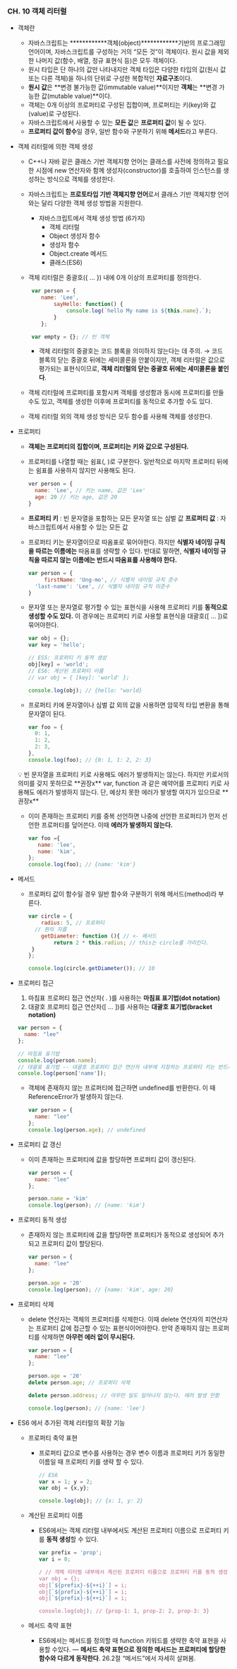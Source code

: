 ### CH. 10 객체 리터럴

- 객체란
    - 자바스크립트는 ************객체(object)************기반의 프로그래밍 언어이며, 자바스크립트를 구성하는 거의 “모든 것”이 객체이다.
    원시 값을 제외한 나머지 값(함수, 배열, 정규 표현식 등)은 모두 객체이다.
    - 원시 타입은 단 하나의 값만 나타내지만 객체 타입은 다양한 타입의 값(원시 값 또는 다른 객체)을 하나의 단위로 구성한 복합적인 **자료구조**이다.
    - **원시 값**은 **변경 불가능한 값(immutable value)**이지만
    **객체**는 **변경 가능한 값(mutable value)**이다.
    - 객체는 0개 이상의 프로퍼티로 구성된 집합이며, 프로퍼티는 키(key)와 값(value)로 구성된다.
    - 자바스크립트에서 사용할 수 있는 **모든 값**은 **프로퍼티 값**이 될 수 있다.
    - **프로퍼티 값이 함수**일 경우, 일반 함수와 구분하기 위해 **메서드**라고 부른다.
- 객체 리터럴에 의한 객체 생성
    - C++나 자바 같은 클래스 기반 객체지향 언어는 클래스를 사전에 정의하고 필요한 시점에 new 연산자와 함께 생성자(constructor)를 호출하여 인스턴스를 생성하는 방식으로 객체를 생성한다.
    - 자바스크립트는 **프로토타입 기반 객체지향 언어**로서 클래스 기반 객체지향 언어와는 달리 다양한 객체 생성 방법을 지원한다.
        - 자바스크립트에서 객체 생성 방법 (6가지)
            - 객체 리터럴
            - Object 생성자 함수
            - 생성자 함수
            - Object.create 메서드
            - 클래스(ES6)
    - 객체 리터럴은 중괄호({ … }) 내에 0개 이상의 프로퍼티를 정의한다.
        
        ```jsx
         var person = {
         	name: 'Lee',
        		sayHello: function() {
        			console.log(`hello My name is ${this.name}.`);
        		}
        	};
        
         var empty = {}; // 빈 객체
        ```
        
        - 객체 리터럴의 중괄호는 코드 블록을 의미하지 않는다는 데 주의. → 코드 블록의 닫는 중괄호 뒤에는 세미콜론을 안붙이지만, 객체 리터럴은 값으로 평가되는 표현식이므로, **객체 리터럴의 닫는 중괄호 뒤에는 세미콜론을 붙인다**.
    - 객체 리터럴에 프로퍼티를 포함시켜 객체를 생성함과 동시에 프로퍼티를 만들 수도 있고, 객체를 생성한 이후에 프로퍼티를 동적으로 추가할 수도 있다.
    - 객체 리터럴 외의 객체 생성 방식은 모두 함수를 사용해 객체를 생성한다.
- 프로퍼티
    - **객체는 프로퍼티의 집합이며, 프로퍼티는 키와 값으로 구성된다.**
    - 프로퍼티를 나열할 때는 쉼표(, )로 구분한다. 일반적으로 마지막 프로퍼티 뒤에는 쉼표를 사용하지 않지만 사용해도 된다.
        
        ```jsx
        ver person = {
          name: 'Lee', // 키는 name, 값은 'Lee'
          age: 20 // 키는 age, 값은 20
        }
        ```
        
    - **프로퍼티 키** : 빈 문자열을 포함하는 모든 문자열 또는 심벌 값
    **프로퍼티 값** : 자바스크립트에서 사용할 수 있는 모든 값
    - 프로퍼티 키는 문자열이므로 따옴표로 묶어야한다. 하지만 ********************************************************************************************************식별자 네이밍 규칙을 따르는 이름에는******************************************************************************************************** 따옴표를 생략할 수 있다.
    반대로 말하면, ************************************************************************************************************************************************************************************************************식별자 네이밍 규칙을 따르지 않는 이름에는 반드시 따옴표를 사용해야 한다.************************************************************************************************************************************************************************************************************
        
        ```jsx
        var person = {
        	 firstName: 'Ung-mo', // 식별자 네이밍 규칙 준수
          'last-name': 'Lee', // 식별자 네이밍 규칙 미준수
        }
        ```
        
    - 문자열 또는 문자열로 평가할 수 있는 표현식을 사용해 프로퍼티 키를 ****************************************************************동적으로 생성할 수도 있다.**************************************************************** 이 경우에는 프로퍼티 키로 사용할 표현식을 대괄호([ … ])로 묶어야한다.
        
        ```jsx
        var obj = {};
        var key = 'hello';
        
        // ES5: 프로퍼티 키 동적 생성
        obj[key] = 'world';
        // ES6: 계산된 프로퍼티 이름
        // var obj = { [key]: 'world' };
        
        console.log(obj); // {hello: "world}
        ```
        
    - 프로퍼티 키에 문자열이나 심벌 값 외의 값을 사용하면 암묵적 타입 변환을 통해 문자열이 된다.
        
        ```jsx
        var foo = {
          0: 1,
          1: 2,
          2: 3,
        },
        console.log(foo); // {0: 1, 1: 2, 2: 3}
        ```
        
    
    <aside>
    💡 빈 문자열을 프로퍼티 키로 사용해도 에러가 발생하지는 않는다. 하지만 키로서의 의미를 갖지 못하므로 **권장x**
    var, function 과 같은 예약어를 프로퍼티 키로 사용해도 에러가 발생하지 않는다. 단, 예상치 못한 에러가 발생할 여지가 있으므로 **권장x**
    
    </aside>
    
    - 이미 존재하는 프로퍼티 키를 중복 선언하면 나중에 선언한 프로퍼티가 먼저 선언한 프로퍼티를 덮어쓴다. 이때 **에러가 발생하지 않는다.**
        
        ```jsx
        var foo ={
           name: 'lee',
           name: 'kim',
        };
        console.log(foo); // {name: 'kim'}
        ```
        
- 메서드
    - 프로퍼티 값이 함수일 경우 일반 함수와 구분하기 위해 메서드(method)라 부른다.
        
        ```jsx
        var circle = {
        	radius: 5, // 프로퍼티
          // 원의 지름
        	getDiameter: function (){ // <- 메서드
        		return 2 * this.radius; // this는 circle를 가리킨다.
         }
        };
        
        console.log(circle.getDiameter()); // 10
        ```
        
- 프로퍼티 접근
    1. 마침표 프로퍼티 접근 연산자( . )를 사용하는 **************************************************마침표 표기법(dot notation)**************************************************
    2. 대괄호 프로퍼티 접근 연산자([ … ])를 사용하는 **대괄호 표기법(bracket notation)**
    
    ```jsx
    var person = {
      name: "lee"
    };
    
    // 마침표 표기법
    console.log(person.name);
    // 대괄표 표기법 -- 대괄호 프로퍼티 접근 연산자 내부에 지정하는 프로퍼티 키는 반드시 따옴표로 감싼 문자열이어야 한다.
    console.log(person['name']);
    ```
    
    - 객체에 존재하지 않는 프로퍼티에 접근하면 undefined를 반환한다. 이 때 ReferenceError가 발생하지 않는다.
        
        ```jsx
        var person = {
          name: "lee"
        };
        console.log(person.age); // undefined
        ```
        
- 프로퍼티 값 갱신
    - 이미 존재하는 프로퍼티에 값을 할당하면 프로퍼티 값이 갱신된다.
        
        ```jsx
        var person = {
          name: "lee"
        };
        
        person.name = 'kim'
        console.log(person); // {name: 'kim'}
        ```
        
- 프로퍼티 동적 생성
    - 존재하지 않는 프로퍼티에 값을 할당하면 프로퍼티가 동적으로 생성되어 추가되고 프로퍼티 값이 할당된다.
        
        ```jsx
        var person = {
          name: "lee"
        };
        
        person.age = '20'
        console.log(person); // {name: 'kim', age: 20}
        ```
        
- 프로퍼티 삭제
    - delete 연산자는 객체의 프로퍼티를 삭제한다. 이때 delete 연산자의 피연산자는 프로퍼티 값에 접근할 수 있는 표현식이어야한다. 만약 존재하지 않는 프로퍼티를 삭제하면 **아무런 에러 없이 무시된다.**
        
        ```jsx
        var person = {
          name: "lee"
        };
        
        person.age = '20'
        delete person.age; // 프로퍼티 삭제
        
        delete person.address; // 아무런 일도 일어나지 않는다. 에러 발생 안함
        
        console.log(person); // {name: 'lee'}
        ```
        
- ES6 에서 추가된 객체 리터럴의 확장 기능
    - 프로퍼티 축약 표현
        - 프로퍼티 값으로 변수를 사용하는 경우 변수 이름과 프로퍼티 키가 동일한 이름일 때 프로퍼티 키를 생략 할 수 있다.
            
            ```jsx
            // ES6
            var x = 1; y = 2;
            var obj = {x,y};
            
            console.log(obj); // {x: 1, y: 2}
            ```
            
    - 계산된 프로퍼티 이름
        - ES6에서는 객체 리터럴 내부에서도 계산된 프로퍼티 이름으로 프로퍼티 키를 **동적 생성**할 수 있다.
            
            ```jsx
            var prefix = 'prop';
            var i = 0;
            
            / // 객체 리터럴 내부에서 계산된 프로퍼티 이름으로 프로퍼티 키를 동적 생성
            var obj = {};
            obj[`${prefix}-${++i}`] = i;
            obj[`${prefix}-${++i}`] = i;
            obj[`${prefix}-${++i}`] = i;
            
            console.log(obj); // {prop-1: 1, prop-2: 2, prop-3: 3}
            ```
            
    - 메서드 축약 표현
        - ES6에서는 메서드를 정의할 때 function 키워드를 생략한 축약 표현을 사용할 수있다. — **메서드 축약 표현으로 정의한 메서드는 프로퍼티에 할당한 함수와 다르게 동작한다**. 26.2절 “메서드”에서 자세히 살펴봄.